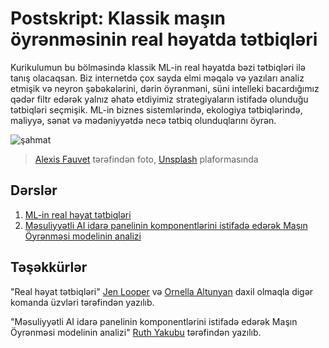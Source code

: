 # Postskript: Klassik maşın öyrənməsinin real həyatda tətbiqləri

Kurikulumun bu bölməsində klassik ML-in real həyatda bəzi tətbiqləri ilə tanış olacaqsan. Biz internetdə çox sayda elmi məqalə və yazıları analiz etmişik və neyron şəbəkələrini, dərin öyrənməni, süni intelleki bacardığımız qədər filtr edərək yalnız əhatə etdiyimiz strategiyaların istifadə olunduğu tətbiqləri seçmişik. ML-in biznes sistemlərində, ekologiya tətbiqlərində, maliyyə, sənət və mədəniyyətdə necə tətbiq olunduqlarını öyrən.

![şahmat](../images/chess.jpg)

><a href="https://unsplash.com/@childeye?utm_source=unsplash&utm_medium=referral&utm_content=creditCopyText">Alexis Fauvet</a> tərəfindən foto, <a href="https://unsplash.com/s/photos/artificial-intelligence?utm_source=unsplash&utm_medium=referral&utm_content=creditCopyText">Unsplash</a> plaformasında

## Dərslər

1. [ML-in real həyat tətbiqləri](../1-Applications/translations/README.az.md)
2. [Məsuliyyətli AI idarə panelinin komponentlərini istifadə edərək Maşın Öyrənməsi modelinin analizi](../2-Debugging-ML-Models/translations/README.az.md)

## Təşəkkürlər

"Real həyat tətbiqləri" [Jen Looper](https://twitter.com/jenlooper) və [Ornella Altunyan](https://twitter.com/ornelladotcom) daxil olmaqla digər komanda üzvləri tərəfindən yazılıb.

"Məsuliyyətli AI idarə panelinin komponentlərini istifadə edərək Maşın Öyrənməsi modelinin analizi" [Ruth Yakubu](https://twitter.com/ruthieyakubu) tərəfindən yazılıb.